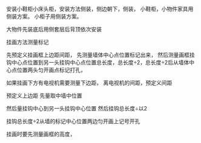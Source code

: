 安装小鞋柜小床头柜，安装方法侧装，侧边朝下，侧装，
小鞋柜，小物件家具用侧装方案。
小柜子用侧装方案。

大物件先装底后用侧套层后背顶依次安装

挂画方法测量标记


先预定义挂画框上边距间距，
先测量墙体中心点位置标记出来，
然后测量画框挂钩中心点位置到另一头挂钩中心点位置总长度，总长度÷2，总长度÷2后从墙体中心点位置两头匀开画点标记打孔，

如果挂画下方有电视机需要测量下边距，
离电视机的间距，预定义间距

预定义上边距
先量取中墙中位置

然后量挂钩中心到另一头挂钩中心位置
然后挂钩总长度÷以2

挂钩总长度÷2从墙的标记中心位置两边匀开画上记号开孔

挂画时要先测量画框的高度，


